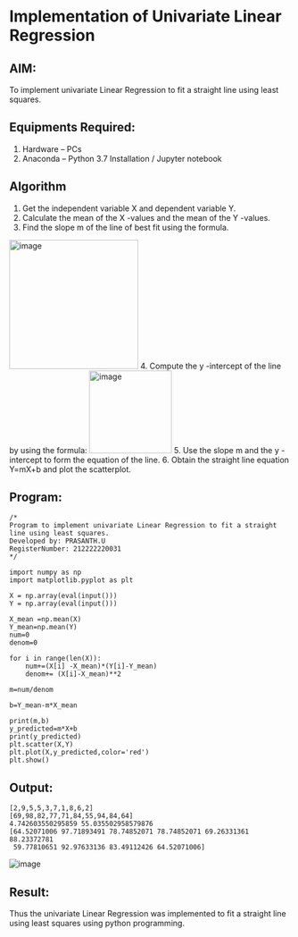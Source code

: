 # Implementation of Univariate Linear Regression
## AIM:
To implement univariate Linear Regression to fit a straight line using least squares.

## Equipments Required:
1. Hardware – PCs
2. Anaconda – Python 3.7 Installation / Jupyter notebook

## Algorithm
1. Get the independent variable X and dependent variable Y.
2. Calculate the mean of the X -values and the mean of the Y -values.
3. Find the slope m of the line of best fit using the formula. 
<img width="231" alt="image" src="https://user-images.githubusercontent.com/93026020/192078527-b3b5ee3e-992f-46c4-865b-3b7ce4ac54ad.png">
4. Compute the y -intercept of the line by using the formula:
<img width="148" alt="image" src="https://user-images.githubusercontent.com/93026020/192078545-79d70b90-7e9d-4b85-9f8b-9d7548a4c5a4.png">
5. Use the slope m and the y -intercept to form the equation of the line.
6. Obtain the straight line equation Y=mX+b and plot the scatterplot.

## Program:
```
/*
Program to implement univariate Linear Regression to fit a straight line using least squares.
Developed by: PRASANTH.U
RegisterNumber: 212222220031
*/

import numpy as np
import matplotlib.pyplot as plt

X = np.array(eval(input()))
Y = np.array(eval(input()))

X_mean =np.mean(X)
Y_mean=np.mean(Y)
num=0 
denom=0  

for i in range(len(X)):
    num+=(X[i] -X_mean)*(Y[i]-Y_mean)
    denom+= (X[i]-X_mean)**2

m=num/denom

b=Y_mean-m*X_mean

print(m,b)
y_predicted=m*X+b
print(y_predicted)
plt.scatter(X,Y)
plt.plot(X,y_predicted,color='red')
plt.show()
```

## Output:
```
[2,9,5,5,3,7,1,8,6,2]
[69,98,82,77,71,84,55,94,84,64]
4.742603550295859 55.035502958579876
[64.52071006 97.71893491 78.74852071 78.74852071 69.26331361 88.23372781
 59.77810651 92.97633136 83.49112426 64.52071006]
```

 ![image](https://github.com/Prasanth9025/Find-the-best-fit-line-using-Least-Squares-Method/assets/118343686/5f547947-0291-4669-9dc2-8db64cca3976)



## Result:
Thus the univariate Linear Regression was implemented to fit a straight line using least squares using python programming.
